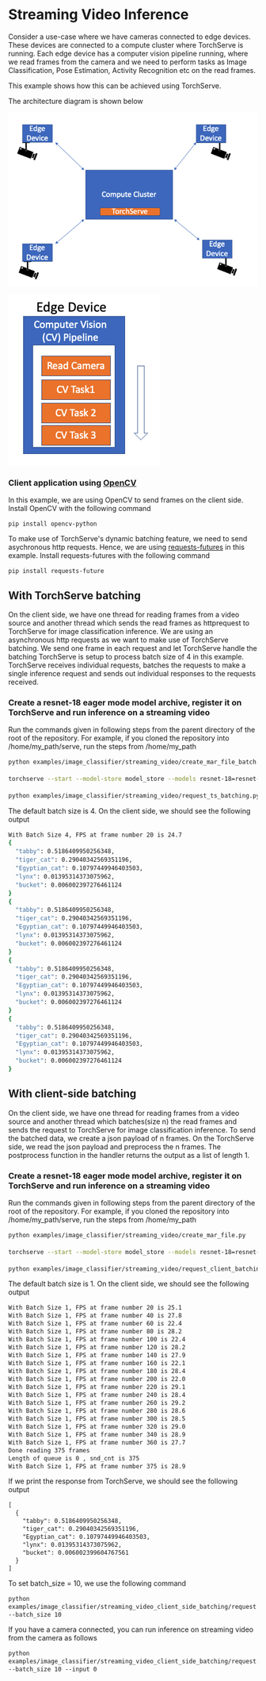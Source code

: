 # Streaming Video Inference

Consider a use-case where we have cameras connected to edge devices. These devices are connected to a compute cluster where TorchServe is running. Each edge device has a computer vision pipeline running, where we read frames from the camera and we need to perform tasks as Image Classification, Pose Estimation, Activity Recognition etc on the read frames.

This example shows how this can be achieved using TorchServe.

The architecture diagram is shown below

![Architecture](architecture/arch.png)

![CV Pipeline](architecture/cv_pipeline.png)

### Client application using [OpenCV](https://opencv.org/)

In this example, we are using OpenCV to send frames on the client side.
Install OpenCV with the following command
```
pip install opencv-python
```

To make use of TorchServe's dynamic batching feature, we need to send asychronous http requests. Hence, we are using [requests-futures](https://github.com/ross/requests-futures) in this example.
Install requests-futures with the following command
```
pip install requests-future
```

## With TorchServe batching

On the client side, we have one thread for reading frames from a video source and another thread which sends the read frames as httprequest to TorchServe for image classification inference. We are using an asynchronous http requests as we want to make use of TorchServe batching.
We send one frame in each request and let TorchServe handle the batching
TorchServe is setup to process batch size of 4 in this example.
TorchServe receives individual requests, batches the requests to make a single inference request and sends out individual responses to the requests received.


### Create a resnet-18 eager mode model archive, register it on TorchServe and run inference on a streaming video

Run the commands given in following steps from the parent directory of the root of the repository. For example, if you cloned the repository into /home/my_path/serve, run the steps from /home/my_path

```bash
python examples/image_classifier/streaming_video/create_mar_file_batch.py

torchserve --start --model-store model_store --models resnet-18=resnet-18.mar --ts-config examples/image_classifier/streaming_video/config.properties

python examples/image_classifier/streaming_video/request_ts_batching.py
```

The default batch size is 4.
On the client side, we should see the following output

```bash
With Batch Size 4, FPS at frame number 20 is 24.7
{
  "tabby": 0.5186409950256348,
  "tiger_cat": 0.29040342569351196,
  "Egyptian_cat": 0.10797449946403503,
  "lynx": 0.01395314373075962,
  "bucket": 0.006002397276461124
}
{
  "tabby": 0.5186409950256348,
  "tiger_cat": 0.29040342569351196,
  "Egyptian_cat": 0.10797449946403503,
  "lynx": 0.01395314373075962,
  "bucket": 0.006002397276461124
}
{
  "tabby": 0.5186409950256348,
  "tiger_cat": 0.29040342569351196,
  "Egyptian_cat": 0.10797449946403503,
  "lynx": 0.01395314373075962,
  "bucket": 0.006002397276461124
}
{
  "tabby": 0.5186409950256348,
  "tiger_cat": 0.29040342569351196,
  "Egyptian_cat": 0.10797449946403503,
  "lynx": 0.01395314373075962,
  "bucket": 0.006002397276461124
}
```

## With client-side batching

On the client side, we have one thread for reading frames from a video source and another thread which batches(size n) the read frames and sends the request to TorchServe for image classification inference.
To send the batched data, we create a json payload of n frames.
On the TorchServe side, we read the json payload and preprocess the n frames. The postprocess function in the handler returns the output as a list of length 1.


### Create a resnet-18 eager mode model archive, register it on TorchServe and run inference on a streaming video

Run the commands given in following steps from the parent directory of the root of the repository. For example, if you cloned the repository into /home/my_path/serve, run the steps from /home/my_path

```bash
python examples/image_classifier/streaming_video/create_mar_file.py

torchserve --start --model-store model_store --models resnet-18=resnet-18.mar

python examples/image_classifier/streaming_video/request_client_batching.py
```
The default batch size is 1.
On the client side, we should see the following output
```
With Batch Size 1, FPS at frame number 20 is 25.1
With Batch Size 1, FPS at frame number 40 is 27.8
With Batch Size 1, FPS at frame number 60 is 22.4
With Batch Size 1, FPS at frame number 80 is 28.2
With Batch Size 1, FPS at frame number 100 is 22.4
With Batch Size 1, FPS at frame number 120 is 28.2
With Batch Size 1, FPS at frame number 140 is 27.9
With Batch Size 1, FPS at frame number 160 is 22.1
With Batch Size 1, FPS at frame number 180 is 28.4
With Batch Size 1, FPS at frame number 200 is 22.0
With Batch Size 1, FPS at frame number 220 is 29.1
With Batch Size 1, FPS at frame number 240 is 28.4
With Batch Size 1, FPS at frame number 260 is 29.2
With Batch Size 1, FPS at frame number 280 is 28.6
With Batch Size 1, FPS at frame number 300 is 28.5
With Batch Size 1, FPS at frame number 320 is 29.0
With Batch Size 1, FPS at frame number 340 is 28.9
With Batch Size 1, FPS at frame number 360 is 27.7
Done reading 375 frames
Length of queue is 0 , snd_cnt is 375
With Batch Size 1, FPS at frame number 375 is 28.9
```

If we print the response from TorchServe, we should see the following output
```
[
  {
    "tabby": 0.5186409950256348,
    "tiger_cat": 0.29040342569351196,
    "Egyptian_cat": 0.10797449946403503,
    "lynx": 0.01395314373075962,
    "bucket": 0.006002399604767561
  }
]
```

To set batch_size = 10, we use the following command
```
python examples/image_classifier/streaming_video_client_side_batching/request.py --batch_size 10
```

If you have a camera connected, you can run inference on streaming video from the camera as follows

```
python examples/image_classifier/streaming_video_client_side_batching/request.py --batch_size 10 --input 0
```
